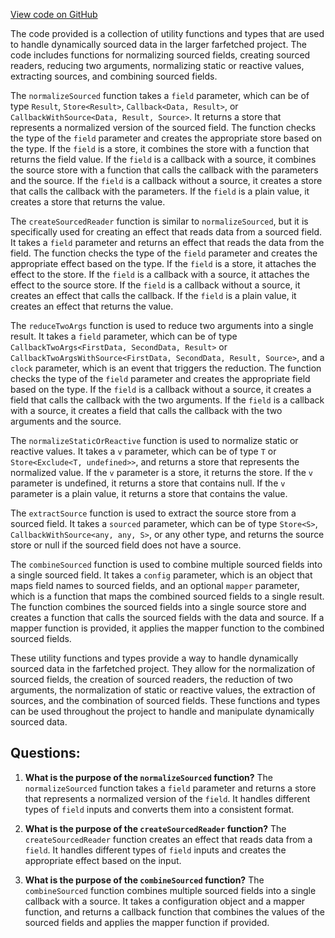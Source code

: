 [View code on GitHub](https://github.com/igorkamyshev/farfetched/packages/core/src/libs/patronus/sourced.ts)

The code provided is a collection of utility functions and types that are used to handle dynamically sourced data in the larger farfetched project. The code includes functions for normalizing sourced fields, creating sourced readers, reducing two arguments, normalizing static or reactive values, extracting sources, and combining sourced fields.

The `normalizeSourced` function takes a `field` parameter, which can be of type `Result`, `Store<Result>`, `Callback<Data, Result>`, or `CallbackWithSource<Data, Result, Source>`. It returns a store that represents a normalized version of the sourced field. The function checks the type of the `field` parameter and creates the appropriate store based on the type. If the `field` is a store, it combines the store with a function that returns the field value. If the `field` is a callback with a source, it combines the source store with a function that calls the callback with the parameters and the source. If the `field` is a callback without a source, it creates a store that calls the callback with the parameters. If the `field` is a plain value, it creates a store that returns the value.

The `createSourcedReader` function is similar to `normalizeSourced`, but it is specifically used for creating an effect that reads data from a sourced field. It takes a `field` parameter and returns an effect that reads the data from the field. The function checks the type of the `field` parameter and creates the appropriate effect based on the type. If the `field` is a store, it attaches the effect to the store. If the `field` is a callback with a source, it attaches the effect to the source store. If the `field` is a callback without a source, it creates an effect that calls the callback. If the `field` is a plain value, it creates an effect that returns the value.

The `reduceTwoArgs` function is used to reduce two arguments into a single result. It takes a `field` parameter, which can be of type `CallbackTwoArgs<FirstData, SecondData, Result>` or `CallbackTwoArgsWithSource<FirstData, SecondData, Result, Source>`, and a `clock` parameter, which is an event that triggers the reduction. The function checks the type of the `field` parameter and creates the appropriate field based on the type. If the `field` is a callback without a source, it creates a field that calls the callback with the two arguments. If the `field` is a callback with a source, it creates a field that calls the callback with the two arguments and the source.

The `normalizeStaticOrReactive` function is used to normalize static or reactive values. It takes a `v` parameter, which can be of type `T` or `Store<Exclude<T, undefined>>`, and returns a store that represents the normalized value. If the `v` parameter is a store, it returns the store. If the `v` parameter is undefined, it returns a store that contains null. If the `v` parameter is a plain value, it returns a store that contains the value.

The `extractSource` function is used to extract the source store from a sourced field. It takes a `sourced` parameter, which can be of type `Store<S>`, `CallbackWithSource<any, any, S>`, or any other type, and returns the source store or null if the sourced field does not have a source.

The `combineSourced` function is used to combine multiple sourced fields into a single sourced field. It takes a `config` parameter, which is an object that maps field names to sourced fields, and an optional `mapper` parameter, which is a function that maps the combined sourced fields to a single result. The function combines the sourced fields into a single source store and creates a function that calls the sourced fields with the data and source. If a mapper function is provided, it applies the mapper function to the combined sourced fields.

These utility functions and types provide a way to handle dynamically sourced data in the farfetched project. They allow for the normalization of sourced fields, the creation of sourced readers, the reduction of two arguments, the normalization of static or reactive values, the extraction of sources, and the combination of sourced fields. These functions and types can be used throughout the project to handle and manipulate dynamically sourced data.
## Questions: 
 1. **What is the purpose of the `normalizeSourced` function?**
The `normalizeSourced` function takes a `field` parameter and returns a store that represents a normalized version of the `field`. It handles different types of `field` inputs and converts them into a consistent format.

2. **What is the purpose of the `createSourcedReader` function?**
The `createSourcedReader` function creates an effect that reads data from a `field`. It handles different types of `field` inputs and creates the appropriate effect based on the input.

3. **What is the purpose of the `combineSourced` function?**
The `combineSourced` function combines multiple sourced fields into a single callback with a source. It takes a configuration object and a mapper function, and returns a callback function that combines the values of the sourced fields and applies the mapper function if provided.